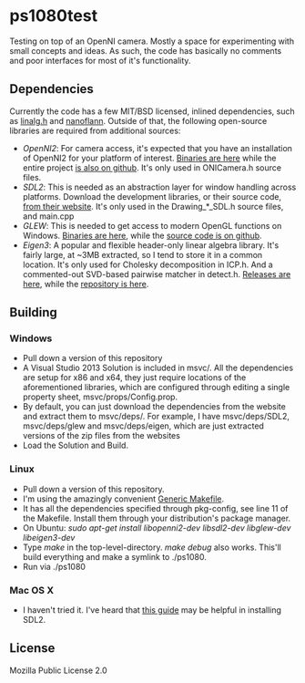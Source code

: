 # ps1080test
Testing on top of an OpenNI camera. Mostly a space for experimenting with small concepts and ideas. 
As such, the code has basically no comments and poor interfaces for most of it's functionality.

## Dependencies
Currently the code has a few MIT/BSD licensed, inlined dependencies, such as [linalg.h](https://github.com/sgorsten/linalg) 
and [nanoflann](https://github.com/jlblancoc/nanoflann). 
Outside of that, the following open-source libraries are required from additional sources:

* *OpenNI2*: For camera access, it's expected that you have an installation of OpenNI2 for your platform of interest. 
[Binaries are here](http://structure.io/openni) while the entire project 
[is also on github](https://github.com/occipital/openni2).
It's only used in ONICamera.h source files. 
* *SDL2*: This is needed as an abstraction layer for window handling across platforms. 
Download the development libraries, or their source code, 
[from their website](https://www.libsdl.org/download-2.0.php).
It's only used in the Drawing_*_SDL.h source files, and main.cpp
* *GLEW*: This is needed to get access to modern OpenGL functions on Windows.
[Binaries are here](http://glew.sourceforge.net/), 
while the [source code is on github](https://github.com/nigels-com/glew).
* *Eigen3*: A popular and flexible header-only linear algebra library. 
It's fairly large, at ~3MB extracted, so I tend to store it in a common location. 
It's only used for Cholesky decomposition in ICP.h. And a commented-out SVD-based pairwise matcher in detect.h.
[Releases are here](http://eigen.tuxfamily.org/index.php?title=Main_Page), 
while the [repository is here](https://bitbucket.org/eigen/eigen/).

## Building
### Windows
* Pull down a version of this repository
* A Visual Studio 2013 Solution is included in msvc/. All the dependencies are setup for x86 and x64, 
they just require locations of the aforementioned libraries, which are configured through editing a single property sheet, 
msvc/props/Config.prop.
* By default, you can just download the dependencies from the website and extract them to msvc/deps/. 
For example, I have msvc/deps/SDL2, msvc/deps/glew and msvc/deps/eigen, 
which are just extracted versions of the zip files from the websites
* Load the Solution and Build. 

### Linux
* Pull down a version of this repository.
* I'm using the amazingly convenient [Generic Makefile](https://github.com/mbcrawfo/GenericMakefile).
* It has all the dependencies specified through pkg-config, see line 11 of the Makefile. 
Install them through your distribution's package manager.
 * On Ubuntu: _sudo apt-get install libopenni2-dev libsdl2-dev libglew-dev libeigen3-dev_
* Type _make_ in the top-level-directory. _make debug_ also works. This'll build everything and make a symlink to ./ps1080.
* Run via ./ps1080

### Mac OS X
* I haven't tried it. I've heard that [this guide](http://joseph-long.com/writing/sdl-and-os-x/) 
may be helpful in installing SDL2.


## License
Mozilla Public License 2.0
